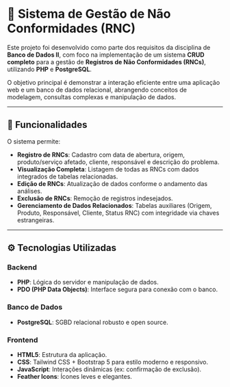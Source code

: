# 📄 Sistema de Gestão de Não Conformidades (RNC)

Este projeto foi desenvolvido como parte dos requisitos da disciplina de **Banco de Dados II**, com foco na implementação de um sistema **CRUD completo** para a gestão de **Registros de Não Conformidades (RNCs)**, utilizando **PHP** e **PostgreSQL**.

O objetivo principal é demonstrar a interação eficiente entre uma aplicação web e um banco de dados relacional, abrangendo conceitos de modelagem, consultas complexas e manipulação de dados.

---

## 🚀 Funcionalidades

O sistema permite:

- **Registro de RNCs**: Cadastro com data de abertura, origem, produto/serviço afetado, cliente, responsável e descrição do problema.
- **Visualização Completa**: Listagem de todas as RNCs com dados integrados de tabelas relacionadas.
- **Edição de RNCs**: Atualização de dados conforme o andamento das análises.
- **Exclusão de RNCs**: Remoção de registros indesejados.
- **Gerenciamento de Dados Relacionados**: Tabelas auxiliares (Origem, Produto, Responsável, Cliente, Status RNC) com integridade via chaves estrangeiras.

---

## ⚙️ Tecnologias Utilizadas

### Backend
- **PHP**: Lógica do servidor e manipulação de dados.
- **PDO (PHP Data Objects)**: Interface segura para conexão com o banco.

### Banco de Dados
- **PostgreSQL**: SGBD relacional robusto e open source.

### Frontend
- **HTML5**: Estrutura da aplicação.
- **CSS**: Tailwind CSS + Bootstrap 5 para estilo moderno e responsivo.
- **JavaScript**: Interações dinâmicas (ex: confirmação de exclusão).
- **Feather Icons**: Ícones leves e elegantes.
